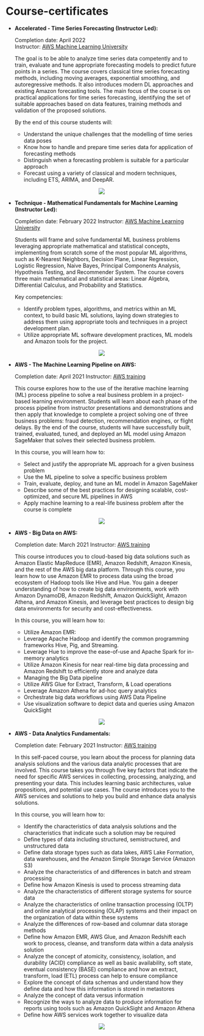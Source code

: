 # Course-certificates

* <b> Accelerated - Time Series Forecasting (Instructor Led): </b>
  
  Completion date: April 2022 <br>
  Instructor: [AWS Machine Learning University](https://aws.amazon.com/machine-learning/mlu/)

  The goal is to be able to analyze time series data competently and to train, evaluate and tune appropriate forecasting models to predict future points in a series. The course covers classical time series forecasting methods, including moving averages, exponential smoothing, and autoregressive methods. It also introduces modern DL approaches and existing Amazon forecasting tools. The main focus of the course is on practical applications for time series forecasting, identifying the set of suitable approaches based on data features, training methods and validation of the proposed solutions.
    
  By the end of this course students will:
    * Understand the unique challenges that the modelling of time series data poses
    * Know how to handle and prepare time series data for application of forecasting methods
    * Distinguish when a forecasting problem is suitable for a particular approach
    * Forecast using a variety of classical and modern techniques, including ETS, ARIMA, and DeepAR.

<p align="center">
  <img src="https://github.com/uzampogn/course-certificates/blob/main/MLU%20-%20Time%20Series%20Forecasting%20-%20Completion.PNG" />
</p>

* <b> Technique - Mathematical Fundamentals for Machine Learning (Instructor Led): </b>
  
  Completion date: February 2022
  Instructor: [AWS Machine Learning University](https://aws.amazon.com/machine-learning/mlu/)
  
  Students will frame and solve fundamental ML business problems leveraging appropriate mathematical and statistical concepts, implementing from scratch some of the most popular ML algorithms, such as K-Nearest Neighbors, Decision Plane, Linear Regression, Logistic Regression, Naive Bayes, Principal Components Analysis, Hypothesis Testing, and Recommender System. The course covers three main mathematical and statistical areas: Linear Algebra, Differential Calculus, and Probability and Statistics. 
    
  Key competencies:
    * Identify problem types, algorithms, and metrics within an ML context, to build basic ML solutions, laying down strategies to address them using appropriate tools and techniques in a project development plan. 
    * Utilize appropriate ML software development practices, ML models and Amazon tools for the project. 


<p align="center">
  <img src="https://github.com/uzampogn/course-certificates/blob/main/MLU%20-%20Mathematical%20Fundamentals%20for%20Machine%20Learning%20-%20Completion.png" />
</p>

* <b> AWS - The Machine Learning Pipeline on AWS: </b>
  
  Completion date: April 2021
  Instructor: [AWS training](https://www.aws.training/)
  
  This course explores how to the use of the iterative machine learning (ML) process pipeline to solve a real business problem in a project-based learning environment. Students will learn about each phase of the process pipeline from instructor presentations and demonstrations and then apply that knowledge to complete a project solving one of three business problems: fraud detection, recommendation engines, or flight delays. By the end of the course, students will have successfully built, trained, evaluated, tuned, and deployed an ML model using Amazon SageMaker that solves their selected business problem.   
  
  In this course, you will learn how to:

    * Select and justify the appropriate ML approach for a given business problem
    * Use the ML pipeline to solve a specific business problem
    * Train, evaluate, deploy, and tune an ML model in Amazon SageMaker
    * Describe some of the best practices for designing scalable, cost-optimized, and secure ML pipelines in AWS
    * Apply machine learning to a real-life business problem after the course is complete

<p align="center">
  <img src="https://github.com/uzampogn/course-certificates/blob/main/AWS%20-%20The%20Machine%20Learning%20Pipeline%20on%20AWS%20-%20Completion%20certificate.PNG" />
</p>

* <b> AWS - Big Data on AWS: </b>
  
  Completion date: March 2021
  Instructor: [AWS training](https://www.aws.training/)
  
  This course introduces you to cloud-based big data solutions such as Amazon Elastic MapReduce (EMR), Amazon Redshift, Amazon Kinesis, and the rest of the AWS big data platform. Through this course, you learn how to use Amazon EMR to process data using the broad ecosystem of Hadoop tools like Hive and Hue. You gain a deeper understanding of how to create big data environments, work with Amazon DynamoDB, Amazon Redshift, Amazon QuickSight, Amazon Athena, and Amazon Kinesis, and leverage best practices to design big data environments for security and cost-effectiveness. 
  
  In this course, you will learn how to:

    * Utilize Amazon EMR:
    * Leverage Apache Hadoop and identify the common programming frameworks Hive, Pig, and Streaming.
    * Leverage Hue to improve the ease-of-use and Apache Spark for in-memory analytics
    * Utilize Amazon Kinesis for near real-time big data processing and Amazon Redshift to efficiently store and analyze data
    * Managing the Big Data pipeline
    * Utilize AWS Glue for Extract, Transform, & Load operations
    * Leverage Amazon Athena for ad-hoc query analytics
    * Orchestrate big data workflows using AWS Data Pipeline
    * Use visualization software to depict data and queries using Amazon QuickSight 

<p align="center">
  <img src="https://github.com/uzampogn/course-certificates/blob/main/AWS%20-%20Big%20Data%20on%20AWS%20-%20Completion%20certificate.PNG" />
</p>

* <b> AWS - Data Analytics Fundamentals: </b>
  
  Completion date: February 2021
  Instructor: [AWS training](https://www.aws.training/)
  
  In this self-paced course, you learn about the process for planning data analysis solutions and the various data analytic processes that are involved. This course takes you through five key factors that indicate the need for specific AWS services in collecting, processing, analyzing, and presenting your data. This includes learning basic architectures, value propositions, and potential use cases. The course introduces you to the AWS services and solutions to help you build and enhance data analysis solutions.
  
  In this course, you will learn how to:

    * Identify the characteristics of data analysis solutions and the characteristics that indicate such a solution may be required
    * Define types of data including structured, semistructured, and unstructured data
    * Define data storage types such as data lakes, AWS Lake Formation, data warehouses, and the Amazon Simple Storage Service (Amazon S3)
    * Analyze the characteristics of and differences in batch and stream processing
    * Define how Amazon Kinesis is used to process streaming data
    * Analyze the characteristics of different storage systems for source data
    * Analyze the characteristics of online transaction processing (OLTP) and online analytical processing (OLAP) systems and their impact on the organization of data within these systems
    * Analyze the differences of row-based and columnar data storage methods
    * Define how Amazon EMR, AWS Glue, and Amazon Redshift each work to process, cleanse, and transform data within a data analysis solution
    * Analyze the concept of atomicity, consistency, isolation, and durability (ACID) compliance as well as basic availability, soft state, eventual consistency (BASE) compliance and how an extract,         transform, load (ETL) process can help to ensure compliance
    * Explore the concept of data schemas and understand how they define data and how this information is stored in metastores
    * Analyze the concept of data versus information
    * Recognize the ways to analyze data to produce information for reports using tools such as Amazon QuickSight and Amazon Athena
    * Define how AWS services work together to visualize data

<p align="center">
  <img src="https://github.com/uzampogn/course-certificates/blob/main/AWS%20-%20Data%20Analytics%20Fundamentals%20-%20Completion%20certificate.PNG" />
</p>

